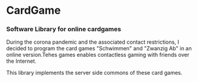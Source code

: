 # CardGame 
### Software Library for online cardgames 

During the corona pandemic and the associated contact restrictions, I decided to program the card games "Schwimmen" and "Zwanzig Ab" in an online version.Tehes games enables contactless gaming with friends over the Internet.

This library implements the server side commons of these card games.
